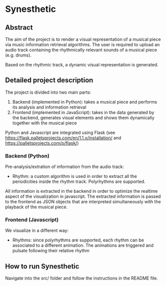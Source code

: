 # Synesthetic

## Abstract

The aim of the project is to render a visual representation of a musical piece via music information retrieval algorithms. The user is required to upload an audio track containing the rhythmically relevant sounds of a musical piece (e.g. drums).

Based on the rhythmic track, a dynamic visual representation is generated.

## Detailed project description

The project is divided into two main parts:
1. Backend (implemented in Python): takes a musical piece and performs its analysis and information retrieval
2. Frontend (implemented in JavaScript): takes in the data generated by the backend, generates visual elements and shows them dynamically together with the musical piece

Python and Javascript are integrated using Flask (see https://flask.palletsprojects.com/en/1.1.x/installation/ and https://palletsprojects.com/p/flask/)


### Backend (Python)
Pre-analysis/extration of information from the audio track:
* Rhythm: a custom algorithm is used in order to extract all the periodicities inside the rhythm track. Polyrhythms are supported.

All information is extracted in the backend in order to optimize the realtime aspect of the visualization in javascript.
The extracted information is passed to the frontend as JSON objects that are interpreted simultaneously with the playback of the musical piece.


### Frontend (Javascript)
We visualize in a different way:
* Rhythms: since polyrhythms are supported, each rhythm can be associated to a different animation. The animations are triggered and pulsate following their relative rhythm

## How to run Synesthetic
Navigate into the src/ folder and follow the instructions in the README file.
